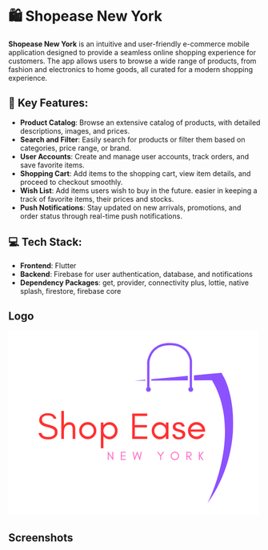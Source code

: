 # 🛍️ Shopease New York

**Shopease New York** is an intuitive and user-friendly e-commerce mobile application designed to provide a seamless online shopping experience for customers. The app allows users to browse a wide range of products, from fashion and electronics to home goods, all curated for a modern shopping experience.

## 📌 Key Features:

- **Product Catalog**: Browse an extensive catalog of products, with detailed descriptions, images, and prices.
- **Search and Filter**: Easily search for products or filter them based on categories, price range, or brand.
- **User Accounts**: Create and manage user accounts, track orders, and save favorite items.
- **Shopping Cart**: Add items to the shopping cart, view item details, and proceed to checkout smoothly.
- **Wish List**: Add items users wish to buy in the future. easier in keeping a track of favorite items, their prices and stocks.
- **Push Notifications**: Stay updated on new arrivals, promotions, and order status through real-time push notifications.

## 💻 Tech Stack:

- **Frontend**: Flutter
- **Backend**: Firebase for user authentication, database, and notifications
- **Dependency Packages**: get, provider, connectivity plus, lottie, native splash, firestore, firebase core

## Logo

![Logo](assets/images/ShopEase(1).png)

## Screenshots
